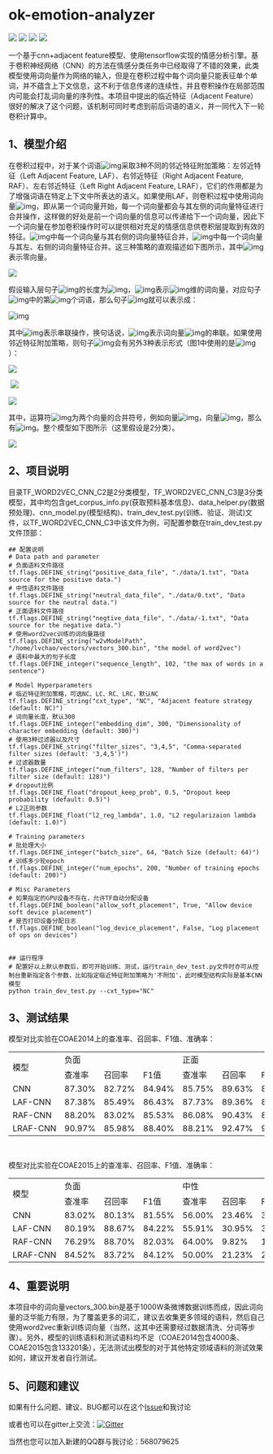 # ok-emotion-analyzer
![](https://img.shields.io/badge/python-3.x-brightgreen.svg) ![](https://img.shields.io/badge/tensorflow-1.12-brightgreen.svg) ![](https://img.shields.io/badge/version-1.0.0-brightgreen.svg) ![](https://img.shields.io/badge/license-MIT-000000.svg)

一个基于cnn+adjacent feature模型、使用tensorflow实现的情感分析引擎。基于卷积神经网络（CNN）的方法在情感分类任务中已经取得了不错的效果，此类模型使用词向量作为网络的输入，但是在卷积过程中每个词向量只能表征单个单词，并不蕴含上下文信息，这不利于信息传递的连续性，并且卷积操作在局部范围内可能会打乱词向量的序列性。本项目中提出的临近特征（Adjacent Feature）很好的解决了这个问题，该机制可同时考虑到前后词语的语义，并一同代入下一轮卷积计算中。



## 1、模型介绍

在卷积过程中，对于某个词语![img](https://ae01.alicdn.com/kf/Haf41e1a127584432960e18947ae592ac0.png)采取3种不同的邻近特征附加策略：左邻近特征（Left Adjacent Feature, LAF）、右邻近特征（Right Adjacent Feature, RAF）、左右邻近特征（Left Right Adjacent Feature, LRAF），它们的作用都是为了增强词语在特定上下文中所表达的语义。如果使用LAF，则卷积过程中使用词向量![img](https://ae01.alicdn.com/kf/H4d8fa23f241d4970a2e1695a9f9eee83v.png)，即从第一个词向量开始，每一个词向量都会与其左侧的词向量特征进行合并操作，这样做的好处是前一个词向量的信息可以传递给下一个词向量，因此下一个词向量在参加卷积操作时可以提供相对充足的情感信息供卷积层提取到有效的特征。![img](https://ae01.alicdn.com/kf/H7a8926a583da409ea78377ebff499defy.png)中每一个词向量与其右侧的词向量特征合并，![img](https://ae01.alicdn.com/kf/H96e11e0a9d8048dab0e119637689c027Q.png)中每一个词向量与其左、右侧的词向量特征合并。这三种策略的直观描述如下图所示，其中![img](https://ae01.alicdn.com/kf/H5f9a120c76864a70b70ba71a578a821fn.png)表示零向量。



![](https://ae01.alicdn.com/kf/H9beb2ef26ef14a0c94eeb9087c0b0a42l.png)



假设输入层句子![img](https://ae01.alicdn.com/kf/Hb480eefc9dda4359bd715fa16ba8e741n.png)的长度为![img](https://ae01.alicdn.com/kf/H73ea3d1db3a943529ccab7d412b097c1t.png)，![img](https://ae01.alicdn.com/kf/Hfcf898778114473595b7d774f4290663f.png)表示![img](https://ae01.alicdn.com/kf/Hd52894d66ad14bdfa5a0b5e58007ac14M.png)维的词向量，对应句子![img](https://ae01.alicdn.com/kf/Hb480eefc9dda4359bd715fa16ba8e741n.png)中的第![img](https://ae01.alicdn.com/kf/H88efc9fd0a6f4d3abb7527b4ebd0d548a.png)个词语，那么句子![img](https://ae01.alicdn.com/kf/Hb480eefc9dda4359bd715fa16ba8e741n.png)就可以表示成：

![img](https://ae01.alicdn.com/kf/He800529dafe44cb2aeccf0e274e554a58.png)

其中![img](https://ae01.alicdn.com/kf/Hc8f2cfe705914414a85a48e0be0b684bg.png)表示串联操作，换句话说，![img](https://ae01.alicdn.com/kf/H10222c34e9684e2dab9e69947c3fda0ah.png)表示词向量![img](https://ae01.alicdn.com/kf/H267a3172267743c2b4330c3daf2f77afz.png)的串联。如果使用邻近特征附加策略，则句子![img](https://ae01.alicdn.com/kf/Hb480eefc9dda4359bd715fa16ba8e741n.png)会有另外3种表示形式（图1中使用的是![img](https://ae01.alicdn.com/kf/Hbae37384c7124482967c3d6435c66554X.png)）：

![](https://ae01.alicdn.com/kf/Hb3792a4ba372453eb50f4dd8e0755912p.png)

​							![](https://ae01.alicdn.com/kf/H2b61a7745d0c4af286df144fa79befa7M.png)

![](https://ae01.alicdn.com/kf/H8ea7a30db9af4d6f9f33b46b6b1954bco.png)

其中，运算符![img](https://ae01.alicdn.com/kf/Hd62728527d854926b255a6d772744e2bo.png)为两个向量的合并符号，例如向量![img](https://puui.qpic.cn/fans_admin/0/3_1574395846_1571175447782/0)，向量![img](https://ae01.alicdn.com/kf/Ha9eaa17f3d9848e3a40ec4788e6643c3v.png)，那么有![img](https://ae01.alicdn.com/kf/H4dde4e4636274f2bb8668080bc15c028s.png)。整个模型如下图所示（这里假设是2分类）。



![](https://ae01.alicdn.com/kf/Hef10d96eff294000b78be3b4edc0349et.png)				



## 2、项目说明

目录TF_WORD2VEC_CNN_C2是2分类模型，TF_WORD2VEC_CNN_C3是3分类模型，其中均包含get_corpus_info.py(获取预料基本信息)、data_helper.py(数据预处理)、cnn_model.py(模型结构)、train_dev_test.py(训练、验证、测试)文件，以TF_WORD2VEC_CNN_C3中该文件为例，可配置参数在train_dev_test.py文件顶部：

```
## 配置说明
# Data path and parameter
# 负面语料文件路径
tf.flags.DEFINE_string("positive_data_file", "./data/1.txt", "Data source for the positive data.")
# 中性语料文件路径
tf.flags.DEFINE_string("neutral_data_file", "./data/0.txt", "Data source for the neutral data.")
# 正面语料文件路径
tf.flags.DEFINE_string("negtive_data_file", "./data/-1.txt", "Data source for the negative data.")
# 使用word2vec训练的词向量路径
tf.flags.DEFINE_string("w2vModelPath", "/home/lvchao/vectors/vectors_300.bin", "the model of word2vec")
# 语料中最大的句子长度
tf.flags.DEFINE_integer("sequence_length", 102, "the max of words in a sentence")

# Model Hyperparameters
# 临近特征附加策略，可选NC、LC、RC、LRC，默认NC
tf.flags.DEFINE_string("cxt_type", "NC", "Adjacent feature strategy (default: NC)")
# 词向量长度，默认300
tf.flags.DEFINE_integer("embedding_dim", 300, "Dimensionality of character embedding (default: 300)")
# 使用3种过滤器以及尺寸
tf.flags.DEFINE_string("filter_sizes", "3,4,5", "Comma-separated filter sizes (default: '3,4,5')")
# 过滤器数量
tf.flags.DEFINE_integer("num_filters", 128, "Number of filters per filter size (default: 128)")
# dropout比例
tf.flags.DEFINE_float("dropout_keep_prob", 0.5, "Dropout keep probability (default: 0.5)")
# L2正则参数
tf.flags.DEFINE_float("l2_reg_lambda", 1.0, "L2 regularizaion lambda (default: 1.0)")

# Training parameters
# 批处理大小
tf.flags.DEFINE_integer("batch_size", 64, "Batch Size (default: 64)")
# 训练多少轮epoch
tf.flags.DEFINE_integer("num_epochs", 200, "Number of training epochs (default: 200)")

# Misc Parameters
# 如果指定的GPU设备不存在，允许TF自动分配设备
tf.flags.DEFINE_boolean("allow_soft_placement", True, "Allow device soft device placement")
# 是否打印设备分配日志
tf.flags.DEFINE_boolean("log_device_placement", False, "Log placement of ops on devices")


## 运行程序
# 配置好以上默认参数后，即可开始训练、测试，运行train_dev_test.py文件时亦可从控制台重新指定各个参数，比如指定临近特征附加策略为'不附加'，此时模型结构实际是基本CNN模型
python train_dev_test.py --cxt_type="NC"
```



## 3、测试结果

模型对比实验在COAE2014上的查准率、召回率、F1值、准确率：

<table style="width:100%;"><tr ><td  valign=center  nowrap  rowspan=2   >模型</td><td   valign=center  nowrap  colspan=3   >负面</td><td   valign=center  nowrap  colspan=3   >正面</td><td   valign=center  nowrap  rowspan=2   >准确率</td></tr><tr  ><td   valign=center  nowrap   >查准率</td><td   valign=center  nowrap   >召回率</td><td   valign=center  nowrap   >F1<font face="华文中宋" >值</font></td><td   valign=center  nowrap   >查准率</td><td   valign=center  nowrap   >召回率</td><td   valign=center  nowrap   >F1<font face="华文中宋" >值</font></td></tr><tr  ><td  valign=center  nowrap   >CNN</td><td   valign=center  nowrap   >87.30%</td><td   valign=center  nowrap   >82.72%</td><td   valign=center  nowrap   >84.94%</td><td   valign=center  nowrap   >85.75%</td><td   valign=center  nowrap   >89.63%</td><td   valign=center  nowrap   >87.65%</td><td   valign=center  nowrap   >86.43%</td></tr><tr  ><td  valign=center  nowrap   >LAF-CNN</td><td   valign=center  nowrap   >87.38%</td><td   valign=center  nowrap   >85.49%</td><td   valign=center  nowrap   >86.43%</td><td   valign=center  nowrap   >87.73%</td><td   valign=center  nowrap   >89.36%</td><td   valign=center  nowrap   >88.54%</td><td   valign=center  nowrap   >87.57%</td></tr><tr  ><td  valign=center  nowrap   >RAF-CNN</td><td   valign=center  nowrap   >88.20%</td><td   valign=center  nowrap   >83.02%</td><td   valign=center  nowrap   >85.53%</td><td   valign=center  nowrap   >86.08%</td><td   valign=center  nowrap   >90.43%</td><td   valign=center  nowrap   >88.20%</td><td   valign=center  nowrap   >87.00%</td></tr><tr  ><td  valign=center  nowrap   >LRAF-CNN</td><td   valign=center  nowrap   >90.97%</td><td   valign=center  nowrap   >85.98%</td><td   valign=center  nowrap   >88.40%</td><td   valign=center  nowrap   >88.21%</td><td   valign=center  nowrap   >92.47%</td><td   valign=center  nowrap   >90.29%</td><td   valign=center  nowrap   >89.43%</td></tr></table>					
​													

模型对比实验在COAE2015上的查准率、召回率、F1值、准确率：

<table style="width:100%;"><tr  ><td   valign=center  nowrap  rowspan=2   >模型</td><td   valign=center  nowrap  colspan=3   >负面</td><td   valign=center  nowrap  colspan=3   >中性</td><td   valign=center  nowrap  colspan=3   >正面</td><td   valign=center  nowrap  rowspan=2   >准确率</td></tr><tr  ><td   valign=center  nowrap   >查准率</td><td   valign=center  nowrap   >召回率</td><td   valign=center  nowrap   >F1<font face="华文中宋" >值</font></td><td   valign=center  nowrap   >查准率</td><td   valign=center  nowrap   >召回率</td><td   valign=center  nowrap   >F1<font face="华文中宋" >值</font></td><td   valign=center  nowrap   >查准率</td><td   valign=center  nowrap   >召回率</td><td   valign=center  nowrap   >F1<font face="华文中宋" >值</font></td></tr><tr  ><td   valign=center  nowrap   >CNN</td><td   valign=center  nowrap   >83.02%</td><td   valign=center  nowrap   >80.13%</td><td   valign=center  nowrap   >81.55%</td><td   valign=center  nowrap   >56.00%</td><td   valign=center  nowrap   >23.46%</td><td   valign=center  nowrap   >33.07%</td><td   valign=center  nowrap   >85.64%</td><td   valign=center  nowrap   >94.32%</td><td   valign=center  nowrap   >89.77%</td><td   valign=center  nowrap   >83.78%</td></tr><tr  ><td   valign=center  nowrap   >LAF-CNN</td><td   valign=center  nowrap   >80.19%</td><td   valign=center  nowrap   >88.67%</td><td   valign=center  nowrap   >84.22%</td><td   valign=center  nowrap   >55.91%</td><td   valign=center  nowrap   >30.95%</td><td   valign=center  nowrap   >39.85%</td><td   valign=center  nowrap   >90.83%</td><td   valign=center  nowrap   >91.29%</td><td   valign=center  nowrap   >91.06%</td><td   valign=center  nowrap   >85.41%</td></tr><tr  ><td   valign=center  nowrap   >RAF-CNN</td><td   valign=center  nowrap   >76.29%</td><td   valign=center  nowrap   >88.70%</td><td   valign=center  nowrap   >82.03%</td><td   valign=center  nowrap   >64.00%</td><td   valign=center  nowrap   >9.82%</td><td   valign=center  nowrap   >17.02%</td><td   valign=center  nowrap   >89.71%</td><td   valign=center  nowrap   >92.75%</td><td   valign=center  nowrap   >91.20%</td><td   valign=center  nowrap   >84.87%</td></tr><tr  ><td   valign=center  nowrap   >LRAF-CNN</td><td   valign=center  nowrap   >84.52%</td><td   valign=center  nowrap   >83.72%</td><td   valign=center  nowrap   >84.12%</td><td   valign=center  nowrap   >50.00%</td><td   valign=center  nowrap   >21.23%</td><td   valign=center  nowrap   >29.81%</td><td   valign=center  nowrap   >87.80%</td><td   valign=center  nowrap   >94.23%</td><td   valign=center  nowrap   >90.90%</td><td   valign=center  nowrap   >85.61%</td></tr></table>


## 4、重要说明

本项目中的词向量vectors_300.bin是基于1000W条微博数据训练而成，因此词向量的泛华能力有限，为了覆盖更多的词汇，建议去收集更多领域的语料，然后自己使用word2vec重新训练词向量（当然，这其中还需要经过数据清洗、分词等步骤）。另外，模型的训练语料和测试语料均不足（COAE2014包含4000条、COAE2015包含133201条），无法测试出模型的对于其他特定领域语料的测试效果如何，建议开发者自行测试。



## 5、问题和建议

如果有什么问题、建议、BUG都可以在这个[Issue](https://github.com/9038/ok-emotion-analyzer/issues/1)和我讨论

或者也可以在gitter上交流：[![Gitter](https://badges.gitter.im/superman-projects/ok-emotion-analyzer.svg)](https://gitter.im/superman-projects/ok-emotion-analyzer?utm_source=badge&utm_medium=badge&utm_campaign=pr-badge)

当然也您可以加入新建的QQ群与我讨论：568079625